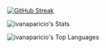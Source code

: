 [![GitHub Streak](https://github-readme-streak-stats.herokuapp.com?user=ivanaparicio&theme=dark&hide_border=true&date_format=j%20M%5B%20Y%5D&card_width=800)](https://git.io/streak-stats)


![ivanaparicio's Stats](https://github-readme-stats.vercel.app/api?username=ivanaparicio&theme=onedark&show_icons=true&hide_border=true&count_private=true)

![ivanaparicio's Top Languages](https://github-readme-stats.vercel.app/api/top-langs/?username=ivanaparicio&theme=onedark&show_icons=true&hide_border=true&layout=compact)
